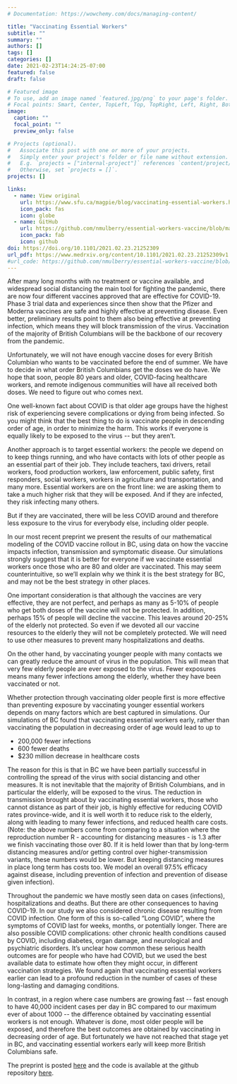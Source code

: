 ```yaml
---
# Documentation: https://wowchemy.com/docs/managing-content/

title: "Vaccinating Essential Workers"
subtitle: ""
summary: ""
authors: []
tags: []
categories: []
date: 2021-02-23T14:24:25-07:00
featured: false
draft: false

# Featured image
# To use, add an image named `featured.jpg/png` to your page's folder.
# Focal points: Smart, Center, TopLeft, Top, TopRight, Left, Right, BottomLeft, Bottom, BottomRight.
image:
  caption: ""
  focal_point: ""
  preview_only: false

# Projects (optional).
#   Associate this post with one or more of your projects.
#   Simply enter your project's folder or file name without extension.
#   E.g. `projects = ["internal-project"]` references `content/project/deep-learning/index.md`.
#   Otherwise, set `projects = []`.
projects: []

links:
  - name: View original
    url: https://www.sfu.ca/magpie/blog/vaccinating-essential-workers.html
    icon_pack: fas
    icon: globe
  - name: GitHub
    url: https://github.com/nmulberry/essential-workers-vaccine/blob/main/README.md
    icon_pack: fab
    icon: github
doi: https://doi.org/10.1101/2021.02.23.21252309
url_pdf: https://www.medrxiv.org/content/10.1101/2021.02.23.21252309v1
#url_code: https://github.com/nmulberry/essential-workers-vaccine/blob/main/README.md
---
```

After many long months with no treatment or vaccine available, and widespread
social distancing the main tool for fighting the pandemic, there are now four
different vaccines approved that are effective for COVID-19. Phase 3 trial data
and experiences since then show that the Pfizer and Moderna vaccines are safe
and highly effective at preventing disease. Even better, preliminary results
point to them also being effective at preventing infection, which means they
will block transmission of the virus. Vaccination of the majority of British
Columbians will be the backbone of our recovery from the pandemic.

Unfortunately, we will not have enough vaccine doses for every British
Columbian who wants to be vaccinated before the end of summer. We have to
decide in what order British Columbians get the doses we do have. We hope that
soon, people 80 years and older, COVID-facing healthcare workers, and remote
indigenous communities will have all received both doses. We need to figure out
who comes next. 

One well-known fact about COVID is that older age groups have the highest risk
of experiencing severe complications or dying from being infected. So you might
think that the best thing to do is vaccinate people in descending order of age,
in order to minimize the harm. This works if everyone is equally likely to be
exposed to the virus -- but they aren’t. 

Another approach is to target essential workers: the people we depend on to
keep things running, and who have contacts with lots of other people as an
essential part of their job. They include teachers, taxi drivers, retail
workers, food production workers, law enforcement, public safety, first
responders, social workers, workers in agriculture and transportation, and many
more. Essential workers are on the front line: we are asking them to take a
much higher risk that they will be exposed. And if they are infected, they risk
infecting many others. 

But if they are vaccinated, there will be less COVID around and therefore less
exposure to the virus for everybody else, including older people. 

In our most recent preprint we present the results of our mathematical modeling
of the COVID vaccine rollout in BC, using data on how the vaccine impacts
infection, transmission and symptomatic disease. Our simulations strongly
suggest that it is better for everyone if we vaccinate essential workers once
those who are 80 and older are vaccinated. This may seem counterintuitive, so
we’ll explain why we think it is the best strategy for BC, and may not be the
best strategy in other places.

One important consideration is that although the vaccines are very effective,
they are not perfect, and perhaps as many as 5-10% of people who get both doses
of the vaccine will not be protected. In addition, perhaps 15% of people will
decline the vaccine. This leaves around 20-25% of the elderly not protected. So
even if we devoted all our vaccine resources to the elderly they will not be
completely protected. We will need to use other measures to prevent many
hospitalizations and deaths. 

On the other hand, by vaccinating younger people with many contacts we can
greatly reduce the amount of virus in the population. This will mean that very
few elderly people are ever exposed to the virus. Fewer exposures means many
fewer infections among the elderly, whether they have been vaccinated or not.

Whether protection through vaccinating older people first is more effective
than preventing exposure by vaccinating younger essential workers depends on
many factors which are best captured in simulations. Our simulations of BC
found that vaccinating essential workers early, rather than vaccinating the
population in decreasing order of age would lead to up to

* 200,000 fewer infections
* 600 fewer deaths
* $230 million decrease in healthcare costs

The reason for this is that in BC we have been partially successful in
controlling the spread of the virus with social distancing and other measures.
It is not inevitable that the majority of British Columbians, and in particular
the elderly, will be exposed to the virus. The reduction in transmission
brought about by vaccinating essential workers, those who cannot distance as
part of their job, is highly effective for reducing COVID rates province-wide,
and it is well worth it to reduce risk to the elderly, along with leading to
many fewer infections, and reduced health care costs. (Note: the above numbers
come from comparing to a situation where the reproduction number R - accounting
for distancing measures - is 1.3 after we finish vaccinating those over 80. If
it is held lower than that by long-term distancing measures and/or getting
control over higher-transmission variants, these numbers would be lower. But
keeping distancing measures in place long term has costs too. We model an
overall 97.5% efficacy against disease, including prevention of infection and
prevention of disease given infection). 

Throughout the pandemic we have mostly seen data on cases (infections),
hospitalizations and deaths. But there are other consequences to having
COVID-19. In our study we also considered chronic disease resulting from COVID
infection. One form of this is so-called “Long COVID”, where the symptoms of
COVID last for weeks, months, or potentially longer. There are also possible
COVID complications: other chronic health conditions caused by COVID, including
diabetes, organ damage, and neurological and psychiatric disorders. It’s
unclear how common these serious health outcomes are for people who have had
COVID, but we used the best available data to estimate how often they might
occur, in different vaccination strategies. We found again that vaccinating
essential workers earlier can lead to a profound reduction in the number of
cases of these long-lasting and damaging conditions.

In contrast, in a region where case numbers are growing fast -- fast enough to
have 40,000 incident cases per day in BC compared to our maximum ever of about
1000 -- the difference obtained by vaccinating essential workers is not enough.
Whatever is done, most older people will be exposed, and therefore the best
outcomes are obtained by vaccinating in decreasing order of age. But
fortunately we have not reached that stage yet in BC, and vaccinating essential
workers early will keep more British Columbians safe.

The preprint is posted
[here](https://www.medrxiv.org/content/10.1101/2021.02.23.21252309v1) and the
code is available at the github repository
[here](https://github.com/nmulberry/essential-workers-vaccine/blob/main/README.md).
